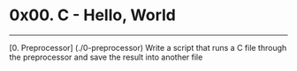 # 0x00. C - Hello, World
---------
[0. Preprocessor] (./0-preprocessor)
Write a script that runs a C file through the preprocessor and save the result into another file

